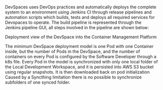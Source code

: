 DevSpaces uses DevOps practices and automatically deploys the complete system to an environment using Jenkins CI through release pipelines and automation scripts which builds, tests and deploys all required services for Devspaces to operate.
The build pipeline is represented through the Jenkins pipeline GUI, all steps involved in the pipeline are shown below:



Deployment view of the DevSpace into the Container Management Platform



The minimum DevSpace deployment model is one Pod with one Container inside, but the number of Pods in the DevSpace, and the number of containers on every Pod is configured by the Software Developer through a k8s file.
Every Pod in the model is synchronized with only one local folder of the Local Development Workspace, and it is persisted into AWS S3 bucket using regular snapshots. It is then downloaded back on pod initialization
Caused by a Syncthing limitation there is no possible to synchronize subfolders of one synced folder.

